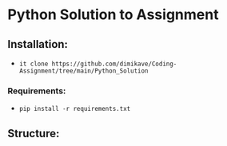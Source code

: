 # Python Solution to Assignment

## Installation:
- `it clone https://github.com/dimikave/Coding-Assignment/tree/main/Python_Solution`

### Requirements:
- `pip install -r requirements.txt`

## Structure:
